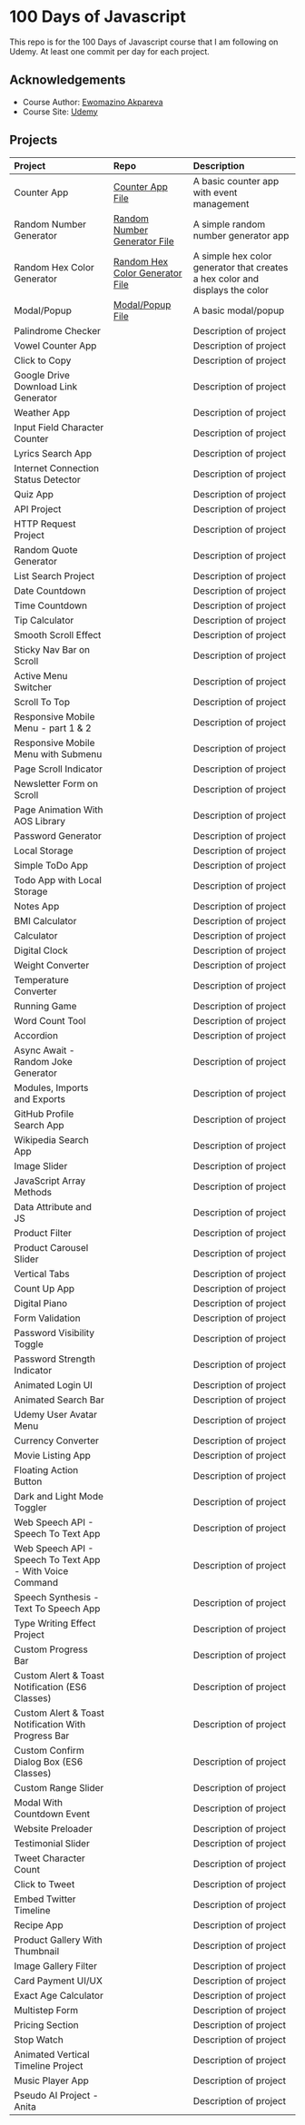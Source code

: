 # 100 Days of Javascript

This repo is for the 100 Days of Javascript course that I am following on Udemy. At least one commit per day for each project.

## Acknowledgements

- Course Author: [Ewomazino Akpareva](https://zinotrustacademy.com/)
- Course Site: [Udemy](https://www.udemy.com/)

## Projects

| Project                                                  | Repo                                                                                                               | Description                                                                  |
| :------------------------------------------------------- | :----------------------------------------------------------------------------------------------------------------- | :--------------------------------------------------------------------------- |
| Counter App                                              | [Counter App File](https://github.com/AJFree458/100-days-javascript/tree/main/Counter-app)                         | A basic counter app with event management                                    |
| Random Number Generator                                  | [Random Number Generator File](https://github.com/AJFree458/100-days-javascript/tree/main/Random-number-generator) | A simple random number generator app                                         |
| Random Hex Color Generator                               | [Random Hex Color Generator File](https://github.com/AJFree458/100-days-javascript/tree/main/random-hex-color)     | A simple hex color generator that creates a hex color and displays the color |
| Modal/Popup                                              | [Modal/Popup File](https://github.com/AJFree458/100-days-javascript/tree/main/modal-popup)                         | A basic modal/popup                                                          |
| Palindrome Checker                                       | []()                                                                                                               | Description of project                                                       |
| Vowel Counter App                                        | []()                                                                                                               | Description of project                                                       |
| Click to Copy                                            | []()                                                                                                               | Description of project                                                       |
| Google Drive Download Link Generator                     | []()                                                                                                               | Description of project                                                       |
| Weather App                                              | []()                                                                                                               | Description of project                                                       |
| Input Field Character Counter                            | []()                                                                                                               | Description of project                                                       |
| Lyrics Search App                                        | []()                                                                                                               | Description of project                                                       |
| Internet Connection Status Detector                      | []()                                                                                                               | Description of project                                                       |
| Quiz App                                                 | []()                                                                                                               | Description of project                                                       |
| API Project                                              | []()                                                                                                               | Description of project                                                       |
| HTTP Request Project                                     | []()                                                                                                               | Description of project                                                       |
| Random Quote Generator                                   | []()                                                                                                               | Description of project                                                       |
| List Search Project                                      | []()                                                                                                               | Description of project                                                       |
| Date Countdown                                           | []()                                                                                                               | Description of project                                                       |
| Time Countdown                                           | []()                                                                                                               | Description of project                                                       |
| Tip Calculator                                           | []()                                                                                                               | Description of project                                                       |
| Smooth Scroll Effect                                     | []()                                                                                                               | Description of project                                                       |
| Sticky Nav Bar on Scroll                                 | []()                                                                                                               | Description of project                                                       |
| Active Menu Switcher                                     | []()                                                                                                               | Description of project                                                       |
| Scroll To Top                                            | []()                                                                                                               | Description of project                                                       |
| Responsive Mobile Menu - part 1 & 2                      | []()                                                                                                               | Description of project                                                       |
| Responsive Mobile Menu with Submenu                      | []()                                                                                                               | Description of project                                                       |
| Page Scroll Indicator                                    | []()                                                                                                               | Description of project                                                       |
| Newsletter Form on Scroll                                | []()                                                                                                               | Description of project                                                       |
| Page Animation With AOS Library                          | []()                                                                                                               | Description of project                                                       |
| Password Generator                                       | []()                                                                                                               | Description of project                                                       |
| Local Storage                                            | []()                                                                                                               | Description of project                                                       |
| Simple ToDo App                                          | []()                                                                                                               | Description of project                                                       |
| Todo App with Local Storage                              | []()                                                                                                               | Description of project                                                       |
| Notes App                                                | []()                                                                                                               | Description of project                                                       |
| BMI Calculator                                           | []()                                                                                                               | Description of project                                                       |
| Calculator                                               | []()                                                                                                               | Description of project                                                       |
| Digital Clock                                            | []()                                                                                                               | Description of project                                                       |
| Weight Converter                                         | []()                                                                                                               | Description of project                                                       |
| Temperature Converter                                    | []()                                                                                                               | Description of project                                                       |
| Running Game                                             | []()                                                                                                               | Description of project                                                       |
| Word Count Tool                                          | []()                                                                                                               | Description of project                                                       |
| Accordion                                                | []()                                                                                                               | Description of project                                                       |
| Async Await - Random Joke Generator                      | []()                                                                                                               | Description of project                                                       |
| Modules, Imports and Exports                             | []()                                                                                                               | Description of project                                                       |
| GitHub Profile Search App                                | []()                                                                                                               | Description of project                                                       |
| Wikipedia Search App                                     | []()                                                                                                               | Description of project                                                       |
| Image Slider                                             | []()                                                                                                               | Description of project                                                       |
| JavaScript Array Methods                                 | []()                                                                                                               | Description of project                                                       |
| Data Attribute and JS                                    | []()                                                                                                               | Description of project                                                       |
| Product Filter                                           | []()                                                                                                               | Description of project                                                       |
| Product Carousel Slider                                  | []()                                                                                                               | Description of project                                                       |
| Vertical Tabs                                            | []()                                                                                                               | Description of project                                                       |
| Count Up App                                             | []()                                                                                                               | Description of project                                                       |
| Digital Piano                                            | []()                                                                                                               | Description of project                                                       |
| Form Validation                                          | []()                                                                                                               | Description of project                                                       |
| Password Visibility Toggle                               | []()                                                                                                               | Description of project                                                       |
| Password Strength Indicator                              | []()                                                                                                               | Description of project                                                       |
| Animated Login UI                                        | []()                                                                                                               | Description of project                                                       |
| Animated Search Bar                                      | []()                                                                                                               | Description of project                                                       |
| Udemy User Avatar Menu                                   | []()                                                                                                               | Description of project                                                       |
| Currency Converter                                       | []()                                                                                                               | Description of project                                                       |
| Movie Listing App                                        | []()                                                                                                               | Description of project                                                       |
| Floating Action Button                                   | []()                                                                                                               | Description of project                                                       |
| Dark and Light Mode Toggler                              | []()                                                                                                               | Description of project                                                       |
| Web Speech API - Speech To Text App                      | []()                                                                                                               | Description of project                                                       |
| Web Speech API - Speech To Text App - With Voice Command | []()                                                                                                               | Description of project                                                       |
| Speech Synthesis - Text To Speech App                    | []()                                                                                                               | Description of project                                                       |
| Type Writing Effect Project                              | []()                                                                                                               | Description of project                                                       |
| Custom Progress Bar                                      | []()                                                                                                               | Description of project                                                       |
| Custom Alert & Toast Notification (ES6 Classes)          | []()                                                                                                               | Description of project                                                       |
| Custom Alert & Toast Notification With Progress Bar      | []()                                                                                                               | Description of project                                                       |
| Custom Confirm Dialog Box (ES6 Classes)                  | []()                                                                                                               | Description of project                                                       |
| Custom Range Slider                                      | []()                                                                                                               | Description of project                                                       |
| Modal With Countdown Event                               | []()                                                                                                               | Description of project                                                       |
| Website Preloader                                        | []()                                                                                                               | Description of project                                                       |
| Testimonial Slider                                       | []()                                                                                                               | Description of project                                                       |
| Tweet Character Count                                    | []()                                                                                                               | Description of project                                                       |
| Click to Tweet                                           | []()                                                                                                               | Description of project                                                       |
| Embed Twitter Timeline                                   | []()                                                                                                               | Description of project                                                       |
| Recipe App                                               | []()                                                                                                               | Description of project                                                       |
| Product Gallery With Thumbnail                           | []()                                                                                                               | Description of project                                                       |
| Image Gallery Filter                                     | []()                                                                                                               | Description of project                                                       |
| Card Payment UI/UX                                       | []()                                                                                                               | Description of project                                                       |
| Exact Age Calculator                                     | []()                                                                                                               | Description of project                                                       |
| Multistep Form                                           | []()                                                                                                               | Description of project                                                       |
| Pricing Section                                          | []()                                                                                                               | Description of project                                                       |
| Stop Watch                                               | []()                                                                                                               | Description of project                                                       |
| Animated Vertical Timeline Project                       | []()                                                                                                               | Description of project                                                       |
| Music Player App                                         | []()                                                                                                               | Description of project                                                       |
| Pseudo AI Project - Anita                                | []()                                                                                                               | Description of project                                                       |
